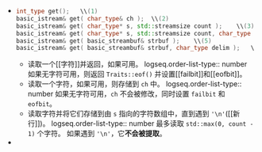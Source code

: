 - ``` cpp
  int_type get();	\\(1)	
  basic_istream& get( char_type& ch );	\\(2)	
  basic_istream& get( char_type* s, std::streamsize count );	\\(3)	
  basic_istream& get( char_type* s, std::streamsize count, char_type delim );	\\(4)	
  basic_istream& get( basic_streambuf& strbuf );	\\(5)	
  basic_istream& get( basic_streambuf& strbuf, char_type delim );	\\(6)
  ```
	- 读取一个[[字符]]并返回，如果可用。
	  logseq.order-list-type:: number
	  如果无字符可用，则返回 `Traits::eof()` 并设置[[failbit]]和[[eofbit]]。
	- 读取一个字符，如果可用，则存储到 `ch` 中。
	  logseq.order-list-type:: number
	  如果无字符可用，`ch` 不会被修改，同时设置 `failbit` 和 `eofbit`。
	- 读取字符并将它们存储到由 `s` 指向的字符数组中，直到遇到 `'\n'`([[新行]])。
	  logseq.order-list-type:: number
	  最多读取 `std::max(0, count - 1)` 个字符。
	  如果遇到 `'\n'`，它**不会被提取**。
-
